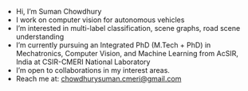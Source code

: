 - Hi, I’m Suman Chowdhury
- I work on computer vision for autonomous vehicles
- I’m interested in multi-label classification, scene graphs, road scene understanding
- I’m currently pursuing an Integrated PhD (M.Tech + PhD) in Mechatronics, Computer Vision, and Machine Learning from AcSIR, India at CSIR-CMERI National Laboratory
- I’m open to collaborations in my interest areas.
- Reach me at: chowdhurysuman.cmeri@gmail.com
